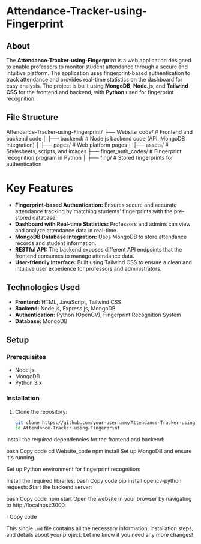 # Attendance-Tracker-using-Fingerprint

## About
The **Attendance-Tracker-using-Fingerprint** is a web application designed to enable professors to monitor student attendance through a secure and intuitive platform. The application uses fingerprint-based authentication to track attendance and provides real-time statistics on the dashboard for easy analysis. The project is built using **MongoDB**, **Node.js**, and **Tailwind CSS** for the frontend and backend, with **Python** used for fingerprint recognition.

## File Structure
Attendance-Tracker-using-Fingerprint/ ├── Website_code/ # Frontend and backend code │ ├── backend/ # Node.js backend code (API, MongoDB integration) │ ├── pages/ # Web platform pages │ ├── assets/ # Stylesheets, scripts, and images ├── finger_auth_codes/ # Fingerprint recognition program in Python │ ├── fing/ # Stored fingerprints for authentication

# Key Features

- **Fingerprint-based Authentication:** Ensures secure and accurate attendance tracking by matching students' fingerprints with the pre-stored database.
- **Dashboard with Real-time Statistics:** Professors and admins can view and analyze attendance data in real-time.
- **MongoDB Database Integration:** Uses MongoDB to store attendance records and student information.
- **RESTful API:** The backend exposes different API endpoints that the frontend consumes to manage attendance data.
- **User-friendly Interface:** Built using Tailwind CSS to ensure a clean and intuitive user experience for professors and administrators.

## Technologies Used

- **Frontend:** HTML, JavaScript, Tailwind CSS
- **Backend:** Node.js, Express.js, MongoDB
- **Authentication:** Python (OpenCV), Fingerprint Recognition System
- **Database:** MongoDB

## Setup

### Prerequisites

- Node.js
- MongoDB
- Python 3.x

### Installation

1. Clone the repository:
   ```bash
   git clone https://github.com/your-username/Attendance-Tracker-using-Fingerprint.git
   cd Attendance-Tracker-using-Fingerprint
Install the required dependencies for the frontend and backend:

bash
Copy code
cd Website_code
npm install
Set up MongoDB and ensure it's running.

Set up Python environment for fingerprint recognition:

Install the required libraries:
bash
Copy code
pip install opencv-python requests
Start the backend server:

bash
Copy code
npm start
Open the website in your browser by navigating to http://localhost:3000.

r
Copy code

This single `.md` file contains all the necessary information, installation steps, and details about your project. Let me know if you need any more changes!





